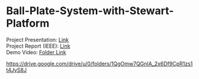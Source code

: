 # Ball-Plate-System-with-Stewart-Platform

Project Presentation: [Link](https://drive.google.com/file/d/17Aq-k7OnUMqXf73GpVNbFH-epmieoJFs/view)  
Project Report (IEEE): [Link](https://drive.google.com/file/d/1e5nWr-lMWUarQavY0Qbstmy907W9oAsj/view)  
Demo Video: [Folder Link](https://drive.google.com/drive/u/0/folders/1QgOmw7QGnIA_2x6Df9CpR1zs1t4JyS8J)  
 
https://drive.google.com/drive/u/0/folders/1QgOmw7QGnIA_2x6Df9CpR1zs1t4JyS8J  

